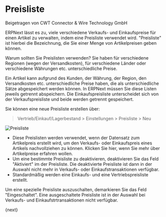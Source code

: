 # Preisliste
<span class="text-muted contributed-by">Beigetragen von CWT Connector & Wire Technology GmbH</span>

ERPNext lässt es zu, viele verschiedene Verkaufs- und Einkaufspreise für einen Artikel zu verwalten, indem eine Preisliste verwendet wird. "Preisliste" ist hierbei die Bezeichnung, die Sie einer Menge von Artikelpreisen geben können.

Warum sollten Sie Preislisten verwenden? Sie haben für verschiedene Regionen (wegen der Versandkosten), für verschiedene Länder oder verschiedene Währungen etc. unterschiedliche Preise.

Ein Artikel kann aufgrund des Kunden, der Währung, der Region, den Versandkosten etc. unterschiedliche Preise haben, die als unterschiedliche Sätze abgespeichert werden können. In ERPNext müssen Sie diese Listen jeweils getrennt abspeichern. Die Einkaufspreisliste unterscheidet sich von der Verkaufspreisliste und beide werden getrennt gespeichert.

Sie können eine neue Preisliste erstellen über:

> Vertrieb/Einkauf/Lagerbestand > Einstellungen > Preisliste > Neu

<img class="screenshot" alt="Preisliste" src="/docs/assets/img/price-list/price-list.png">

* Diese Preislisten werden verwendet, wenn der Datensatz zum Artikelpreis erstellt wird, um den Verkaufs- oder Einkaufspreis eines Artikels nachvollziehen zu können. Klicken Sie hier, wenn Sie mehr über Artikelpreise erfahren wollen.
* Um eine bestimmte Preisliste zu deaktivieren, deaktivieren Sie das Feld "Aktiviert" im der Preisliste. Die deaktivierte Preisliste ist dann in der Auswahl nicht mehr in Verkaufs- oder Einkaufstransaktionen verfügbar.
* Standardmäßig werden eine Einkaufs- und eine Vertriebspreisliste erstellt.

Um eine spezielle Preisliste auszuschalten, demarkieren Sie das Feld "Eingeschaltet". Eine ausgeschaltete Preisliste ist in der Auswahl bei Verkaufs- und Einkaufstrtransaktionen nicht verfügbar.

{next}
